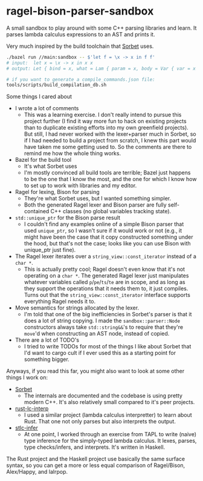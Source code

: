 # ragel-bison-parser-sandbox

A small sandbox to play around with some C++ parsing libraries and learn. It
parses lambda calculus expressions to an AST and prints it.

Very much inspired by the build toolchain that [Sorbet] uses.

```bash
./bazel run //main:sandbox -- $'let f = \x -> x in f f'
# input:  let x = \x -> x in x x
# output: Let { bind = x, what = Lam { param = x, body = Var { var = x } }, inWhere = App { f = Var { var = x }, arg = Var { var = x } } }

# if you want to generate a compile_commands.json file:
tools/scripts/build_compilation_db.sh
```

Some things I cared about

- I wrote a lot of comments
  - This was a learning exercise. I don't really intend to pursue this project
    further (I find it way more fun to hack on existing projects than to
    duplicate existing efforts into my own greenfield projects). But still, I
    had never worked with the lexer+parser much in Sorbet, so if I had needed to
    build a project from scratch, I knew this part would have taken me some
    getting used to. So the comments are there to remind me how the whole thing
    works.
- Bazel for the build tool
  - It's what Sorbet uses
  - I'm mostly convinced all build tools are terrible; Bazel just happens to be
    the one that I know the most, and the one for which I know how to set up to
    work with libraries and my editor.
- Ragel for lexing, Bison for parsing
  - They're what Sorbet uses, but I wanted something simpler.
  - Both the generated Ragel lexer and Bison parser are fully self-contained C++
    classes (no global variables tracking state).
- `std::unique_ptr` for the Bison parse result
  - I couldn't find any examples online of a simple Bison parser that used
    `unique_ptr`, so I wasn't sure if it would work or not (e.g., it might have
    been the case that it copy constructed something under the hood, but that's
    not the case; looks like you can use Bison with unique_ptr just fine).
- The Ragel lexer iterates over a `string_view::const_iterator` instead of a
  `char *`.
  - This is actually pretty cool; Ragel doesn't even know that it's not
    operating on a `char *`. The generated Ragel lexer just manipulates whatever
    variables called `p`/`pe`/`ts`/`te` are in scope, and as long as they
    support the operations that it needs them to, it just compiles. Turns out
    that the `string_view::const_iterator` interface supports everything Ragel
    needs it to.
- Move semantics for strings allocated by the lexer.
  - I'm told that one of the big inefficiencies in Sorbet's parser is that it
    does a lot of string copying. I made the `sandbox::parser::Node`
    constructors always take `std::string&&`'s to require that they're `move`'d
    when constructing an AST node, instead of copied.
- There are a lot of TODO's
  - I tried to write TODOs for most of the things I like about Sorbet that I'd
    want to cargo cult if I ever used this as a starting point for something
    bigger.

Anyways, if you read this far, you might also want to look at some other things
I work on:

- [Sorbet]
  - The internals are documented and the codebase is using pretty modern C++.
    It's also relatively small compared to it's peer projects.
- [rust-lc-interp]
  - I used a similar project (lambda calculus interpretter) to learn about Rust.
    That one not only parses but also interprets the output.
- [stlc-infer]
  - At one point, I worked through an exercise from TAPL to write (naive) type
    inference for the simply-typed lambda calculus. It lexes, parses, type
    checks/infers, and interprets. It's written in Haskell.

The Rust project and the Haskell project use basically the same surface syntax,
so you can get a more or less equal comparison of Ragel/Bison, Alex/Happy, and
lalrpop.

[Sorbet]: https://github.com/sorbet/sorbet
[rust-lc-interp]: https://github.com/jez/rust-lc-interp
[stlc-infer]: https://github.com/jez/stlc-infer
